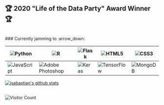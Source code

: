 ## :trophy: 2020 "Life of the Data Party" Award Winner :trophy:
<br>
### Currently jamming to :arrow_down:

|<img alt="Python" src="https://img.shields.io/badge/python%20-%2314354C.svg?&style=for-the-badge&logo=python&logoColor=white"/> |<img alt="R" src="https://img.shields.io/badge/r-%23276DC3.svg?&style=for-the-badge&logo=r&logoColor=white"/> |<img alt="Flask" src="https://img.shields.io/badge/flask%20-%23000.svg?&style=for-the-badge&logo=flask&logoColor=white"/> |<img alt="HTML5" src="https://img.shields.io/badge/html5%20-%23E34F26.svg?&style=for-the-badge&logo=html5&logoColor=white"/> |<img alt="CSS3" src="https://img.shields.io/badge/css3%20-%231572B6.svg?&style=for-the-badge&logo=css3&logoColor=white"/> |
|---|---|---|---|---|
|<img alt="JavaScript" src="https://img.shields.io/badge/javascript%20-%23323330.svg?&style=for-the-badge&logo=javascript&logoColor=%23F7DF1E"/> |<img alt="Adobe Photoshop" src="https://img.shields.io/badge/adobe%20photoshop%20-%2331A8FF.svg?&style=for-the-badge&logo=adobe%20photoshop&logoColor=white"/> |<img alt="Keras" src="https://img.shields.io/badge/Keras%20-%23D00000.svg?&style=for-the-badge&logo=Keras&logoColor=white"/> |<img alt="TensorFlow" src="https://img.shields.io/badge/TensorFlow%20-%23FF6F00.svg?&style=for-the-badge&logo=TensorFlow&logoColor=white" /> |<img alt="MongoDB" src ="https://img.shields.io/badge/MongoDB-%234ea94b.svg?&style=for-the-badge&logo=mongodb&logoColor=white"/><br>|

[![jsabastian's github stats](https://github-readme-stats.vercel.app/api?username=jsabastian&show_icons=true&title_color=fff&icon_color=79ff97&text_color=9f9f9f&bg_color=151515&count_private=true)](https://github.com/jsabastian)

<br>![Visitor Count](https://profile-counter.glitch.me/{jsabastian}/count.svg)













<!--
**jsabastian/jsabastian** is a ✨ _special_ ✨ repository because its `README.md` (this file) appears on your GitHub profile.

Here are some ideas to get you started:

- 🔭 I’m currently working on ...
- 🌱 I’m currently learning ...
- 👯 I’m looking to collaborate on ...
- 🤔 I’m looking for help with ...
- 💬 Ask me about ...
- 📫 How to reach me: ...
- 😄 Pronouns: ...
- ⚡ Fun fact: ...
-->
